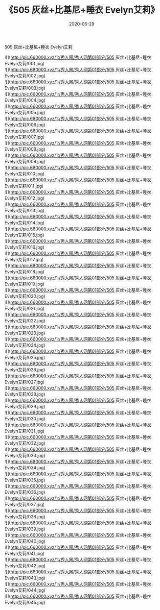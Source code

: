 ﻿---
layout: post
title:  《505 灰丝+比基尼+睡衣 Evelyn艾莉》
date:   2020-06-29
img: http://pic.660000.xyz/1:/秀人网/秀人网第01部分/505 灰丝+比基尼+睡衣 Evelyn艾莉/000.jpg
categories: [美女, 清纯, 唯美]
---

505 灰丝+比基尼+睡衣 Evelyn艾莉

  ![](http://pic.660000.xyz/1:/秀人网/秀人网第01部分/505 灰丝+比基尼+睡衣 Evelyn艾莉/001.jpg) <br> ![](http://pic.660000.xyz/1:/秀人网/秀人网第01部分/505 灰丝+比基尼+睡衣 Evelyn艾莉/002.jpg) <br> ![](http://pic.660000.xyz/1:/秀人网/秀人网第01部分/505 灰丝+比基尼+睡衣 Evelyn艾莉/003.jpg) <br> ![](http://pic.660000.xyz/1:/秀人网/秀人网第01部分/505 灰丝+比基尼+睡衣 Evelyn艾莉/004.jpg) <br> ![](http://pic.660000.xyz/1:/秀人网/秀人网第01部分/505 灰丝+比基尼+睡衣 Evelyn艾莉/005.jpg) <br> ![](http://pic.660000.xyz/1:/秀人网/秀人网第01部分/505 灰丝+比基尼+睡衣 Evelyn艾莉/006.jpg) <br> ![](http://pic.660000.xyz/1:/秀人网/秀人网第01部分/505 灰丝+比基尼+睡衣 Evelyn艾莉/007.jpg) <br> ![](http://pic.660000.xyz/1:/秀人网/秀人网第01部分/505 灰丝+比基尼+睡衣 Evelyn艾莉/008.jpg) <br> ![](http://pic.660000.xyz/1:/秀人网/秀人网第01部分/505 灰丝+比基尼+睡衣 Evelyn艾莉/009.jpg) <br> ![](http://pic.660000.xyz/1:/秀人网/秀人网第01部分/505 灰丝+比基尼+睡衣 Evelyn艾莉/010.jpg) <br> ![](http://pic.660000.xyz/1:/秀人网/秀人网第01部分/505 灰丝+比基尼+睡衣 Evelyn艾莉/011.jpg) <br> ![](http://pic.660000.xyz/1:/秀人网/秀人网第01部分/505 灰丝+比基尼+睡衣 Evelyn艾莉/012.jpg) <br> ![](http://pic.660000.xyz/1:/秀人网/秀人网第01部分/505 灰丝+比基尼+睡衣 Evelyn艾莉/013.jpg) <br> ![](http://pic.660000.xyz/1:/秀人网/秀人网第01部分/505 灰丝+比基尼+睡衣 Evelyn艾莉/014.jpg) <br> ![](http://pic.660000.xyz/1:/秀人网/秀人网第01部分/505 灰丝+比基尼+睡衣 Evelyn艾莉/015.jpg) <br> ![](http://pic.660000.xyz/1:/秀人网/秀人网第01部分/505 灰丝+比基尼+睡衣 Evelyn艾莉/016.jpg) <br> ![](http://pic.660000.xyz/1:/秀人网/秀人网第01部分/505 灰丝+比基尼+睡衣 Evelyn艾莉/017.jpg) <br> ![](http://pic.660000.xyz/1:/秀人网/秀人网第01部分/505 灰丝+比基尼+睡衣 Evelyn艾莉/018.jpg) <br> ![](http://pic.660000.xyz/1:/秀人网/秀人网第01部分/505 灰丝+比基尼+睡衣 Evelyn艾莉/019.jpg) <br> ![](http://pic.660000.xyz/1:/秀人网/秀人网第01部分/505 灰丝+比基尼+睡衣 Evelyn艾莉/020.jpg) <br> ![](http://pic.660000.xyz/1:/秀人网/秀人网第01部分/505 灰丝+比基尼+睡衣 Evelyn艾莉/021.jpg) <br> ![](http://pic.660000.xyz/1:/秀人网/秀人网第01部分/505 灰丝+比基尼+睡衣 Evelyn艾莉/022.jpg) <br> ![](http://pic.660000.xyz/1:/秀人网/秀人网第01部分/505 灰丝+比基尼+睡衣 Evelyn艾莉/023.jpg) <br> ![](http://pic.660000.xyz/1:/秀人网/秀人网第01部分/505 灰丝+比基尼+睡衣 Evelyn艾莉/024.jpg) <br> ![](http://pic.660000.xyz/1:/秀人网/秀人网第01部分/505 灰丝+比基尼+睡衣 Evelyn艾莉/025.jpg) <br> ![](http://pic.660000.xyz/1:/秀人网/秀人网第01部分/505 灰丝+比基尼+睡衣 Evelyn艾莉/026.jpg) <br> ![](http://pic.660000.xyz/1:/秀人网/秀人网第01部分/505 灰丝+比基尼+睡衣 Evelyn艾莉/027.jpg) <br> ![](http://pic.660000.xyz/1:/秀人网/秀人网第01部分/505 灰丝+比基尼+睡衣 Evelyn艾莉/028.jpg) <br> ![](http://pic.660000.xyz/1:/秀人网/秀人网第01部分/505 灰丝+比基尼+睡衣 Evelyn艾莉/029.jpg) <br> ![](http://pic.660000.xyz/1:/秀人网/秀人网第01部分/505 灰丝+比基尼+睡衣 Evelyn艾莉/030.jpg) <br> ![](http://pic.660000.xyz/1:/秀人网/秀人网第01部分/505 灰丝+比基尼+睡衣 Evelyn艾莉/031.jpg) <br> ![](http://pic.660000.xyz/1:/秀人网/秀人网第01部分/505 灰丝+比基尼+睡衣 Evelyn艾莉/032.jpg) <br> ![](http://pic.660000.xyz/1:/秀人网/秀人网第01部分/505 灰丝+比基尼+睡衣 Evelyn艾莉/033.jpg) <br> ![](http://pic.660000.xyz/1:/秀人网/秀人网第01部分/505 灰丝+比基尼+睡衣 Evelyn艾莉/034.jpg) <br> ![](http://pic.660000.xyz/1:/秀人网/秀人网第01部分/505 灰丝+比基尼+睡衣 Evelyn艾莉/035.jpg) <br> ![](http://pic.660000.xyz/1:/秀人网/秀人网第01部分/505 灰丝+比基尼+睡衣 Evelyn艾莉/036.jpg) <br> ![](http://pic.660000.xyz/1:/秀人网/秀人网第01部分/505 灰丝+比基尼+睡衣 Evelyn艾莉/037.jpg) <br> ![](http://pic.660000.xyz/1:/秀人网/秀人网第01部分/505 灰丝+比基尼+睡衣 Evelyn艾莉/038.jpg) <br> ![](http://pic.660000.xyz/1:/秀人网/秀人网第01部分/505 灰丝+比基尼+睡衣 Evelyn艾莉/039.jpg) <br> ![](http://pic.660000.xyz/1:/秀人网/秀人网第01部分/505 灰丝+比基尼+睡衣 Evelyn艾莉/040.jpg) <br> ![](http://pic.660000.xyz/1:/秀人网/秀人网第01部分/505 灰丝+比基尼+睡衣 Evelyn艾莉/041.jpg) <br> ![](http://pic.660000.xyz/1:/秀人网/秀人网第01部分/505 灰丝+比基尼+睡衣 Evelyn艾莉/042.jpg) <br> ![](http://pic.660000.xyz/1:/秀人网/秀人网第01部分/505 灰丝+比基尼+睡衣 Evelyn艾莉/043.jpg) <br> ![](http://pic.660000.xyz/1:/秀人网/秀人网第01部分/505 灰丝+比基尼+睡衣 Evelyn艾莉/044.jpg) <br> ![](http://pic.660000.xyz/1:/秀人网/秀人网第01部分/505 灰丝+比基尼+睡衣 Evelyn艾莉/045.jpg) <br>